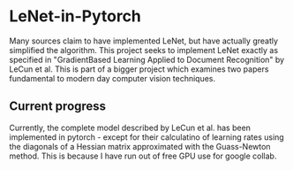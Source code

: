 # LeNet-in-Pytorch
Many sources claim to have implemented LeNet, but have actually greatly simplified the algorithm. This project seeks to implement LeNet exactly as specified in "GradientBased Learning Applied to Document  Recognition" by LeCun et al. This is part of a bigger project which examines two papers fundamental to modern day computer vision techniques.

## Current progress
Currently, the complete model described by LeCun et al. has been implemented in pytorch - except for their calculatino of learning rates using the diagonals of a Hessian matrix approximated with the Guass-Newton method. This is because I have run out of free GPU use for google collab.


